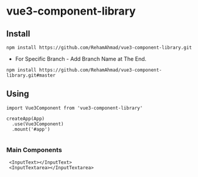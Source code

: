 # vue3-component-library

## Install
```
npm install https://github.com/RehamAhmad/vue3-component-library.git
```
- For Specific Branch - Add Branch Name at The End.
```
npm install https://github.com/RehamAhmad/vue3-component-library.git#master
```


## Using
```
import Vue3Component from 'vue3-component-library'

createApp(App)
  .use(Vue3Component)
  .mount('#app')
  
```
### Main Components
```
 <InputText></InputText>
 <InputTextarea></InputTextarea>

```

